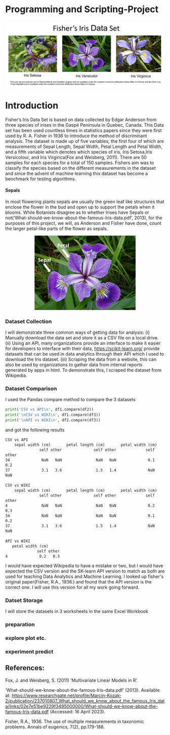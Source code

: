 # Programming and Scripting-Project

![](https://github.com/decvfox/pands-project/blob/main/Banner.png)

# Introduction
Fisher’s Iris Data Set is based on data collected by Edgar Anderson from three species of irises in the Gaspé Peninsula in Quebec, Canada. This Data set has been used countless times in statistics papers since they were first used by R. A. Fisher in 1936 to introduce the method of discriminant analysis. The dataset is made up of five variables, the first four of which are measurements of Sepal Length, Sepal Width, Petal Length and Petal Width, and a fifth variable which denotes which species of iris, Iris Setosa,Iris Versicolour, and Iris Virginca(Fox and Weisberg, 2011). There are 50 samples for each species for a total of 150 samples. Fishers aim was to classify the species based on the different measurements in the dataset and since the advent of machine learning this dataset has become a benchmark for testing algorithms.
#### Sepals
In most flowering plants sepals are usually the green leaf like structures that enclose the flower in the bud and open up to support the petals when it blooms. While Botanists disagree as to whether Irises have Sepals or not(‘What-should-we-know-about-the-famous-Iris-data.pdf’, 2013), for the purposes of this project, we will, as Anderson and Fisher have done, count the larger petal-like parts of the flower as sepals.


<p align="center">
<img src="https://github.com/decvfox/pands-project/blob/main/Sepal-Petal.png" width="320" height="235">
</p>

### Dataset Collection
I will demonstrate three common ways of getting data for analysis:
(i)	Manually download the data set and store it as a CSV file on a local drive.
(ii)	Using an API, many organizations provide an interface to make it easier for developers to interface with their data, https://scikit-learn.org/ provide datasets that can be used in data analytics through their API which I used to download the Iris dataset. 
(iii)	Scraping  the data from a website, this can also be used by organizations to gather data from internal reports generated by apps in html. To demonstrate this, I scraped the dataset from Wikipedia.

### Dataset Comparison
I used the Pandas compare method to compare the 3 datasets
```python
print('CSV vs API\n', df1.compare(df2))
print('\nCSV vs WIKI\n', df1.compare(df3))
print('\nAPI vs WIKI\n', df2.compare(df3))
```
and got the following results
```
CSV vs API
    sepal width (cm)       petal length (cm)       petal width (cm)      
               self other              self other             self other 
34              NaN   NaN               NaN   NaN              0.1   0.2 
37              3.1   3.6               1.5   1.4              NaN   NaN 

CSV vs WIKI
    sepal width (cm)       petal length (cm)       petal width (cm)      
               self other              self other             self other 
4               NaN   NaN               NaN   NaN              0.2   0.3 
34              NaN   NaN               NaN   NaN              0.1   0.2 
37              3.1   3.6               1.5   1.4              NaN   NaN

API vs WIKI
   petal width (cm)      
              self other
4              0.2   0.3
```
I would have expected Wikipedia to have a mistake or two, but I would have expected the CSV version and the SK-learn API version to match as both are used for teaching Data Analytics and Machine Learning. I looked up fisher's original paper(Fisher, R.A., 1936.) and found that the API version is the correct one. I will use this version for all my work going forward.

### Datset Storage
I will store the datasets in 3 worksheets in the same Excel Workbook

### preparation



### explore plot etc.



### experiment predict

## References:

Fox, J. and Weisberg, S. (2011) ‘Multivariate Linear Models in R’.

‘What-should-we-know-about-the-famous-Iris-data.pdf’ (2013). Available at: https://www.researchgate.net/profile/Marcin-Kozak-2/publication/237010807_What_should_we_know_about_the_famous_Iris_data/links/02e7e51be9229f3495000000/What-should-we-know-about-the-famous-Iris-data.pdf (Accessed: 16 April 2023).

Fisher, R.A., 1936. The use of multiple measurements in taxonomic problems. Annals of eugenics, 7(2), pp.179-188.

